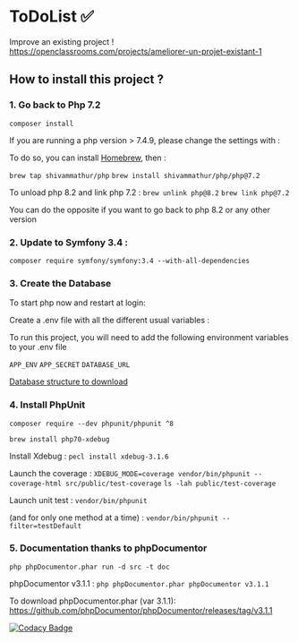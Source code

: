 ToDoList ✅
========

Improve an existing project !
https://openclassrooms.com/projects/ameliorer-un-projet-existant-1


## How to install this project ?

### 1. Go back to Php 7.2

`composer install`

If you are running a php version > 7.4.9, please change the settings with :

To do so, you can install [Homebrew](https://brew.sh/), then :

`brew tap shivammathur/php`
`brew install shivammathur/php/php@7.2`

To unload php 8.2 and link php 7.2 : 
`brew unlink php@8.2`
`brew link php@7.2`

You can do the opposite if you want to go back to php 8.2 or any other version

### 2. Update to Symfony 3.4 :
`composer require symfony/symfony:3.4 --with-all-dependencies`


### 3. Create the Database


To start php now and restart at login:

Create a .env file with all the different usual variables :

To run this project, you will need to add the following environment variables to your .env file

`APP_ENV`
`APP_SECRET`
`DATABASE_URL`

[Database structure to download](./toDoList.sql)


### 4. Install PhpUnit

`composer require --dev phpunit/phpunit ^8`


`brew install php70-xdebug`

Install Xdebug :
`pecl install xdebug-3.1.6`

Launch the coverage :
`XDEBUG_MODE=coverage vendor/bin/phpunit --coverage-html src/public/test-coverage`
`ls -lah public/test-coverage`

Launch unit test :
`vendor/bin/phpunit`

(and for only one method at a time) :
`vendor/bin/phpunit --filter=testDefault`

### 5. Documentation thanks to phpDocumentor

`php phpDocumentor.phar run -d src -t doc`

phpDocumentor v3.1.1 :
`php phpDocumentor.phar phpDocumentor v3.1.1`

To download phpDocumentor.phar (var 3.1.1): https://github.com/phpDocumentor/phpDocumentor/releases/tag/v3.1.1


[![Codacy Badge](https://app.codacy.com/project/badge/Grade/6409db3962814f1caec254713b0e560c)](https://app.codacy.com/gh/Juchri/P8_18052023/dashboard?utm_source=gh&utm_medium=referral&utm_content=&utm_campaign=Badge_grade)
